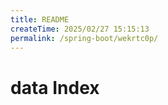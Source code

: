 ```yaml
---
title: README
createTime: 2025/02/27 15:15:13
permalink: /spring-boot/wekrtc0p/
---
```

# data Index
